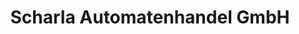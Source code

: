 ---
title: "Scharla Automatenhandel GmbH"
url: /bochum/scharla-automatenhandel-gmbh/
shop: Elektronik
---